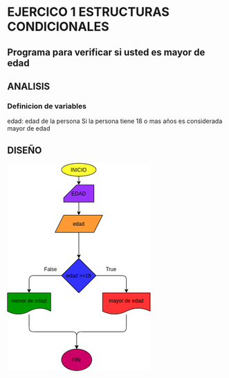 # EJERCICO 1 ESTRUCTURAS CONDICIONALES

## Programa para verificar si usted es mayor de edad 

## ANALISIS

### Definicion de variables  

edad: edad de la persona
Si la persona tiene 18 o mas años es considerada mayor de edad

## DISEÑO

![Diagrama de flujo](diagrama.png "Diagrama de flujo")